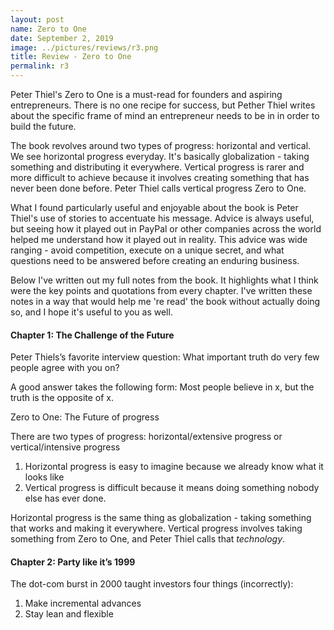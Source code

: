 ```yaml
---
layout: post
name: Zero to One
date: September 2, 2019
image: ../pictures/reviews/r3.png
title: Review - Zero to One
permalink: r3
---
```

Peter Thiel's Zero to One is a must-read for founders and aspiring entrepreneurs. There is no one recipe for success, but Pether Thiel writes about the specific frame of mind an entrepreneur needs to be in in order to build the future. 

The book revolves around two types of progress: horizontal and vertical. We see horizontal progress everyday. It's basically globalization - taking something and distributing it everywhere. Vertical progress is rarer and more difficult to achieve because it involves creating something that has never been done before. Peter Thiel calls vertical progress Zero to One. 

What I found particularly useful and enjoyable about the book is Peter Thiel's use of stories to accentuate his message. Advice is always useful, but seeing how it played out in PayPal or other companies across the world helped me understand how it played out in reality. This advice was wide ranging - avoid competition, execute on a unique secret, and what questions need to be answered before creating an enduring business. 

Below I've written out my full notes from the book. It highlights what I think were the key points and quotations from every chapter. I've written these notes in a way that would help me 're read' the book without actually doing so, and I hope it's useful to you as well. 

<div class="divider"></div>

#### Chapter 1: The Challenge of the Future

Peter Thiels’s favorite interview question: What important truth do very few people agree with you on? 

A good answer takes the following form: Most people believe in x, but the truth is the opposite of x. 

Zero to One: The Future of progress 

There are two types of progress: horizontal/extensive progress or vertical/intensive progress

1. Horizontal progress is easy to imagine because we already know what it looks like
2. Vertical progress is difficult because it means doing something nobody else has ever done. 

Horizontal progress is the same thing as globalization - taking something that works and making it everywhere. Vertical progress involves taking something from Zero to One, and Peter Thiel calls that _technology_.

#### Chapter 2: Party like it’s 1999

The dot-com burst in 2000 taught investors four things (incorrectly):
1. Make incremental advances
2. Stay lean and flexible